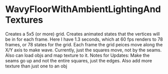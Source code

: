 # WavyFloorWithAmbientLightingAndTextures
Creates a 5x5 (or more) grid. Creates animated states that the vertices will be in for each frame. Here I have 1.3 seconds, which at 60 fps renders to 78 frames, or 78 states for the grid. Each frame the grid peices move along the X/Y axis to make wave. Currently, just the squares move, not by the seams. Also can load objs and map texture to it. Notes for Updates: Make the seams go up and not the entire squares, just the edges. Also add more texture than just one to an obj
